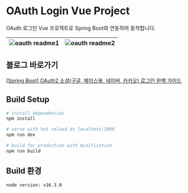 # OAuth Login Vue Project

OAuth 로그인 Vue 프로젝트로 Spring Boot와 연동하여 동작합니다.

| ![oauth readme1](/static/oauth-readme1.jpg) | ![oauth readme2](/static/oauth-readme2.jpg) |
|-|-|

## 블로그 바로가기

[\[Spring Boot\] OAuth2 소셜(구글, 페이스북, 네이버, 카카오) 로그인 완벽 가이드](https://deeplify.dev/spring/oauth2-social-login)

## Build Setup

```bash
# install dependencies
npm install

# serve with hot reload at localhost:3000
npm run dev

# build for production with minification
npm run build
```

## Build 환경

```bash
node version: v16.3.0
```
